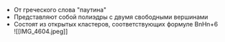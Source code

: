 - От греческого слова "паутина"
- Представляют собой полиэдры с двумя свободными вершинами
- Состоят из открытых кластеров, соответствующих формуле BnHn+6
![[IMG_4604.jpeg]]